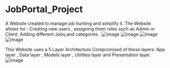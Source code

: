 # JobPortal_Project
A Website created to manage job hunting and simplify it.
The Website allows for :
Creating new users , assigning them roles such as Admin or Client.
Adding different Jobs,and categories .
![image](https://user-images.githubusercontent.com/34380779/226344367-4d14c1ff-8d3d-4625-937b-4c4d6fafb33e.png)
![image](https://user-images.githubusercontent.com/34380779/226344509-acddc00f-f8c4-4f8e-a998-dcb8f855d627.png)
![image](https://user-images.githubusercontent.com/34380779/226344574-72a4b169-30ed-4f07-8c31-36a0b406ea05.png)
![image](https://user-images.githubusercontent.com/34380779/226344622-1f16cae6-7ecf-417b-86e9-d336d64a4897.png)

This Website uses a 5 Layer Architecture Compromised of these layers:
App layer , Data layer , Models layer , Utilities layer and Presentation layer.
![image](https://user-images.githubusercontent.com/34380779/226345014-6e15bf81-388d-4bf3-af67-e7170ab540c3.png)

